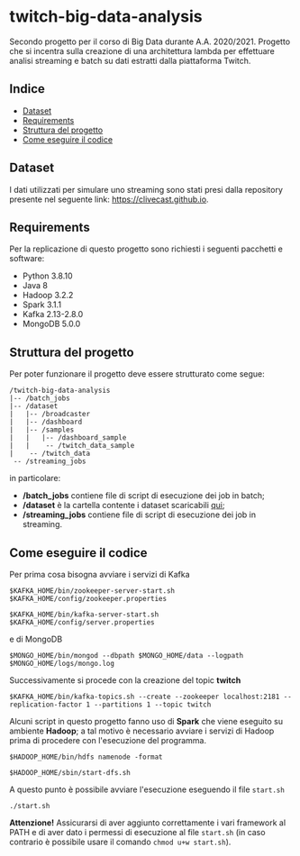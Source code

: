 # twitch-big-data-analysis
Secondo progetto per il corso di Big Data durante A.A. 2020/2021. Progetto che si incentra sulla creazione di una architettura lambda per effettuare analisi streaming e batch su dati estratti dalla piattaforma Twitch.

## Indice
* [Dataset](#dataset)
* [Requirements](#requirements)
* [Struttura del progetto](#struttura-del-progetto)
* [Come eseguire il codice](#come-eseguire-il-codice)

## Dataset
I dati utilizzati per simulare uno streaming sono stati presi dalla repository presente nel seguente link: https://clivecast.github.io.

## Requirements
Per la replicazione di questo progetto sono richiesti i seguenti pacchetti e software:
* Python 3.8.10
* Java 8
* Hadoop 3.2.2
* Spark 3.1.1
* Kafka 2.13-2.8.0
* MongoDB 5.0.0

## Struttura del progetto
Per poter funzionare il progetto deve essere strutturato come segue:
``````
/twitch-big-data-analysis
|-- /batch_jobs
|-- /dataset
|   |-- /broadcaster
|   |-- /dashboard
|   |-- /samples
|   |   |-- /dashboard_sample
|   |    -- /twitch_data_sample
|    -- /twitch_data
 -- /streaming_jobs
``````
in particolare:
* __/batch_jobs__ contiene file di script di esecuzione dei job in batch;
* __/dataset__ è la cartella contente i dataset scaricabili [qui](https://clivecast.github.io);
* __/streaming_jobs__ contiene file di script di esecuzione dei job in streaming.

## Come eseguire il codice
Per prima cosa bisogna avviare i servizi di Kafka

``````
$KAFKA_HOME/bin/zookeeper-server-start.sh $KAFKA_HOME/config/zookeeper.properties
``````  
``````
$KAFKA_HOME/bin/kafka-server-start.sh $KAFKA_HOME/config/server.properties
``````

e di MongoDB  

``````
$MONGO_HOME/bin/mongod --dbpath $MONGO_HOME/data --logpath $MONGO_HOME/logs/mongo.log
``````

Successivamente si procede con la creazione del topic __twitch__  

``````
$KAFKA_HOME/bin/kafka-topics.sh --create --zookeeper localhost:2181 --replication-factor 1 --partitions 1 --topic twitch
``````
Alcuni script in questo progetto fanno uso di __Spark__ che viene eseguito su ambiente __Hadoop__; a tal motivo è necessario avviare i servizi di Hadoop prima di procedere con l'esecuzione del programma.

``````
$HADOOP_HOME/bin/hdfs namenode -format
``````
``````
$HADOOP_HOME/sbin/start-dfs.sh
``````

A questo punto è possibile avviare l'esecuzione eseguendo il file ```start.sh```

``````
./start.sh
``````

__Attenzione!__ Assicurarsi di aver aggiunto correttamente i vari framework al PATH e di aver dato i permessi di esecuzione al file ```start.sh``` (in caso contrario è possibile usare il comando ```chmod u+w start.sh```).